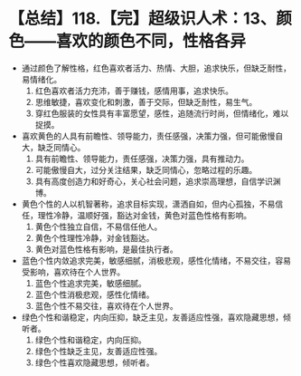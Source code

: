 # 【总结】118.【完】超级识人术：13、颜色——喜欢的颜色不同，性格各异

-   通过颜色了解性格，红色喜欢者活力、热情、大胆，追求快乐，但缺乏耐性，易情绪化。
    1.  红色喜欢者活力充沛，善于赚钱，感情用事，追求快乐。
    2.  思维敏捷，喜欢变化和刺激，善于交际，但缺乏耐性，易生气。
    3.  穿红色服装的女性具有丰富愿望，感性，追随流行时尚，但情绪化，难以捉摸。
-   喜欢黄色的人具有前瞻性、领导能力，责任感强，决策力强，但可能傲慢自大，缺乏同情心。
    1.  具有前瞻性、领导能力，责任感强，决策力强，具有推动力。
    2.  可能傲慢自大，过分关注结果，缺乏同情心，忽略过程的乐趣。
    3.  具有高度创造力和好奇心，关心社会问题，追求崇高理想，自信学识渊博。
-   黄色个性的人以机智著称，追求目标实现，潇洒自如，但内心孤独，不易信任，理性冷静，温顺好强，豁达对金钱，黄色对蓝色性格有影响。
    1.  黄色个性独立自信，不易信任他人。
    2.  黄色个性理性冷静，对金钱豁达。
    3.  黄色对蓝色性格有影响，是最佳执行者。
-   蓝色个性内敛追求完美，敏感细腻，消极悲观，感性化情绪，不易交往，容易受影响，喜欢待在个人世界。
    1.  蓝色个性追求完美，敏感细腻。
    2.  蓝色个性消极悲观，感性化情绪。
    3.  蓝色个性不易交往，喜欢待在个人世界。
-   绿色个性和谐稳定，内向压抑，缺乏主见，友善适应性强，喜欢隐藏思想，倾听者。
    1.  绿色个性和谐稳定，内向压抑。
    2.  绿色个性缺乏主见，友善适应性强。
    3.  绿色个性喜欢隐藏思想，倾听者。